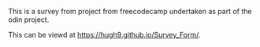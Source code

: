 This is a survey from project from freecodecamp undertaken as part of the odin project.

This can be viewd at https://hugh9.github.io/Survey_Form/.